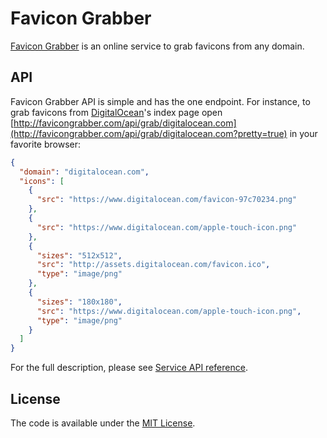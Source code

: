 # Favicon Grabber

[Favicon Grabber](http://favicongrabber.com/) is an online service to grab favicons from any domain.

## API

Favicon Grabber API is simple and has the one endpoint. For instance, to grab favicons from [DigitalOcean](https://digitalocean.com/)'s index page open [http://favicongrabber.com/api/grab/digitalocean.com](http://favicongrabber.com/api/grab/digitalocean.com?pretty=true) in your favorite browser:

```json
{
  "domain": "digitalocean.com",
  "icons": [
    {
      "src": "https://www.digitalocean.com/favicon-97c70234.png"
    },
    {
      "src": "https://www.digitalocean.com/apple-touch-icon.png"
    },
    {
      "sizes": "512x512",
      "src": "http://assets.digitalocean.com/favicon.ico",
      "type": "image/png"
    },
    {
      "sizes": "180x180",
      "src": "https://www.digitalocean.com/apple-touch-icon.png",
      "type": "image/png"
    }
  ]
}
```

For the full description, please see [Service API reference](server/api/README.md).

## License
  
The code is available under the [MIT License](LICENSE).
